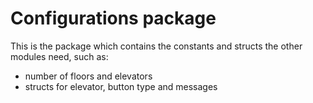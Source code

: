# Configurations package

This is the package which contains the constants and structs the other modules need, such as:
- number of floors and elevators
- structs for elevator, button type and messages
